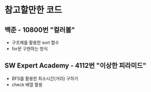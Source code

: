# 참고할만한 코드

## 백준 - 10800번 "컬러볼"
- 구조체를 활용한 sort 함수
- for문 구현하는 방식

## SW Expert Academy - 4112번 "이상한 피라미드"
- BFS를 활용한 최소시간(거리) 구하기
- check 배열 활용

